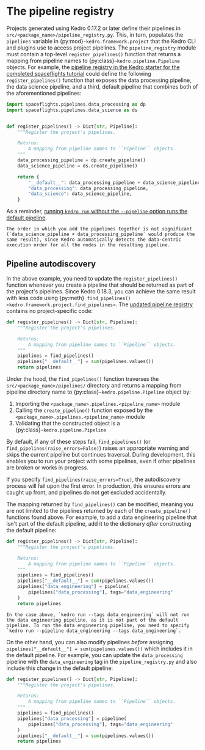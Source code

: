 # The pipeline registry

Projects generated using Kedro 0.17.2 or later define their pipelines in `src/<package_name>/pipeline_registry.py`. This, in turn, populates the `pipelines` variable in {py:mod}`~kedro.framework.project` that the Kedro CLI and plugins use to access project pipelines. The `pipeline_registry` module must contain a top-level `register_pipelines()` function that returns a mapping from pipeline names to {py:class}`~kedro.pipeline.Pipeline` objects. For example, the [pipeline registry in the Kedro starter for the completed spaceflights tutorial](https://github.com/kedro-org/kedro-starters/blob/main/spaceflights-pandas/%7B%7B%20cookiecutter.repo_name%20%7D%7D/src/%7B%7B%20cookiecutter.python_package%20%7D%7D/pipeline_registry.py) could define the following `register_pipelines()` function that exposes the data processing pipeline, the data science pipeline, and a third, default pipeline that combines both of the aforementioned pipelines:

```python
import spaceflights.pipelines.data_processing as dp
import spaceflights.pipelines.data_science as ds


def register_pipelines() -> Dict[str, Pipeline]:
    """Register the project's pipelines.

    Returns:
        A mapping from pipeline names to ``Pipeline`` objects.
    """
    data_processing_pipeline = dp.create_pipeline()
    data_science_pipeline = ds.create_pipeline()

    return {
        "__default__": data_processing_pipeline + data_science_pipeline,
        "data_processing": data_processing_pipeline,
        "data_science": data_science_pipeline,
    }
```

As a reminder, [running `kedro run` without the `--pipeline` option runs the default pipeline](./run_a_pipeline.md#run-a-pipeline-by-name).

```{note}
The order in which you add the pipelines together is not significant (`data_science_pipeline + data_processing_pipeline` would produce the same result), since Kedro automatically detects the data-centric execution order for all the nodes in the resulting pipeline.
```

## Pipeline autodiscovery

In the above example, you need to update the `register_pipelines()` function whenever you create a pipeline that should be returned as part of the project's pipelines. Since Kedro 0.18.3, you can achieve the same result with less code using {py:meth}` find_pipelines() <kedro.framework.project.find_pipelines>`. The [updated pipeline registry](https://github.com/kedro-org/kedro-starters/blob/main/spaceflights-pandas/%7B%7B%20cookiecutter.repo_name%20%7D%7D/src/%7B%7B%20cookiecutter.python_package%20%7D%7D/pipeline_registry.py) contains no project-specific code:

```python
def register_pipelines() -> Dict[str, Pipeline]:
    """Register the project's pipelines.

    Returns:
        A mapping from pipeline names to ``Pipeline`` objects.
    """
    pipelines = find_pipelines()
    pipelines["__default__"] = sum(pipelines.values())
    return pipelines
```

Under the hood, the `find_pipelines()` function traverses the `src/<package_name>/pipelines/` directory and returns a mapping from pipeline directory name to {py:class}`~kedro.pipeline.Pipeline` object by:

1. Importing the `<package_name>.pipelines.<pipeline_name>` module
2. Calling the `create_pipeline()` function exposed by the `<package_name>.pipelines.<pipeline_name>` module
3. Validating that the constructed object is a {py:class}`~kedro.pipeline.Pipeline`

By default, if any of these steps fail, `find_pipelines()` (or `find_pipelines(raise_errors=False)`) raises an appropriate warning and skips the current pipeline but continues traversal. During development, this enables you to run your project with some pipelines, even if other pipelines are broken or works in progress.

If you specify `find_pipelines(raise_errors=True)`, the autodiscovery process will fail upon the first error. In production, this ensures errors are caught up front, and pipelines do not get excluded accidentally.

The mapping returned by `find_pipelines()` can be modified, meaning you are not limited to the pipelines returned by each of the `create_pipeline()` functions found above. For example, to add a data engineering pipeline that isn't part of the default pipeline, add it to the dictionary *after* constructing the default pipeline:

```python
def register_pipelines() -> Dict[str, Pipeline]:
    """Register the project's pipelines.

    Returns:
        A mapping from pipeline names to ``Pipeline`` objects.
    """
    pipelines = find_pipelines()
    pipelines["__default__"] = sum(pipelines.values())
    pipelines["data_engineering"] = pipeline(
        pipelines["data_processing"], tags="data_engineering"
    )
    return pipelines
```
```{note}
In the case above, `kedro run --tags data_engineering` will not run the data engineering pipeline, as it is not part of the default pipeline. To run the data engineering pipeline, you need to specify `kedro run --pipeline data_engineering --tags data_engineering`.
```
On the other hand, you can also modify pipelines *before* assigning `pipelines["__default__"] = sum(pipelines.values())` which includes it in the default pipeline. For example, you can update the `data_processing` pipeline with the `data_engineering` tag in the `pipeline_registry.py` and also include this change in the default pipeline:

```python
def register_pipelines() -> Dict[str, Pipeline]:
    """Register the project's pipelines.

    Returns:
        A mapping from pipeline names to ``Pipeline`` objects.
    """
    pipelines = find_pipelines()
    pipelines["data_processing"] = pipeline(
        pipelines["data_processing"], tags="data_engineering"
    )
    pipelines["__default__"] = sum(pipelines.values())
    return pipelines
```
